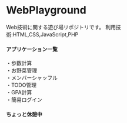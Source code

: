 # WebPlayground

Web技術に関する遊び場リポジトリです。
利用技術:HTML,CSS,JavaScript,PHP

#### アプリケーション一覧<br>
・歩数計算<br>
・お野菜管理<br>
・メンバーシャッフル<br>
・TODO管理<br>
・GPA計算<br>
・簡易ログイン<br>

#### ちょっと休憩中